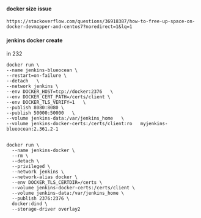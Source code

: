 
#### docker size issue

    https://stackoverflow.com/questions/36918387/how-to-free-up-space-on-docker-devmapper-and-centos7?noredirect=1&lq=1


#### jenkins docker create

in 232

    docker run \
    --name jenkins-blueocean \
    --restart=on-failure \
    --detach   \
    --network jenkins \
    --env DOCKER_HOST=tcp://docker:2376   \
    --env DOCKER_CERT_PATH=/certs/client \
    --env DOCKER_TLS_VERIFY=1   \
    --publish 8080:8080 \
    --publish 50000:50000   \
    --volume jenkins-data:/var/jenkins_home   \
    --volume jenkins-docker-certs:/certs/client:ro   myjenkins-blueocean:2.361.2-1


    docker run \
      --name jenkins-docker \
      --rm \
      --detach \
      --privileged \
      --network jenkins \
      --network-alias docker \
      --env DOCKER_TLS_CERTDIR=/certs \
      --volume jenkins-docker-certs:/certs/client \
      --volume jenkins-data:/var/jenkins_home \
      --publish 2376:2376 \
      docker:dind \
      --storage-driver overlay2
